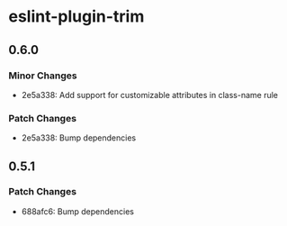 # eslint-plugin-trim

## 0.6.0

### Minor Changes

- 2e5a338: Add support for customizable attributes in class-name rule

### Patch Changes

- 2e5a338: Bump dependencies

## 0.5.1

### Patch Changes

- 688afc6: Bump dependencies
